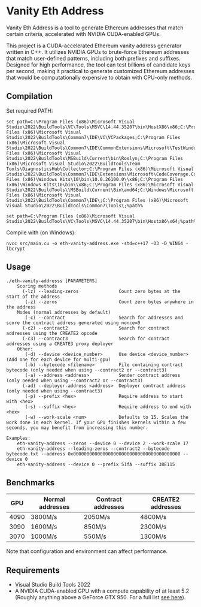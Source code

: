 # Vanity Eth Address
Vanity Eth Address is a tool to generate Ethereum addresses that match certain criteria, accelerated with NVIDIA CUDA-enabled GPUs.

This project is a CUDA-accelerated Ethereum vanity address generator written in C++. It utilizes NVIDIA GPUs to brute-force Ethereum addresses that match user-defined patterns, including both prefixes and suffixes. Designed for high performance, the tool can test billions of candidate keys per second, making it practical to generate customized Ethereum addresses that would be computationally expensive to obtain with CPU-only methods.

## Compilation

Set required PATH:
```
set path=C:\Program Files (x86)\Microsoft Visual Studio\2022\BuildTools\VC\Tools\MSVC\14.44.35207\bin\HostX86\x86;C:\Program Files (x86)\Microsoft Visual Studio\2022\BuildTools\Common7\IDE\VC\VCPackages;C:\Program Files (x86)\Microsoft Visual Studio\2022\BuildTools\Common7\IDE\CommonExtensions\Microsoft\TestWindow;C:\Program Files (x86)\Microsoft Visual Studio\2022\BuildTools\MSBuild\Current\bin\Roslyn;C:\Program Files (x86)\Microsoft Visual Studio\2022\BuildTools\Team Tools\DiagnosticsHub\Collector;C:\Program Files (x86)\Microsoft Visual Studio\2022\BuildTools\Common7\IDE\Extensions\Microsoft\CodeCoverage.Console;C:\Program Files (x86)\Windows Kits\10\bin\10.0.26100.0\\x86;C:\Program Files (x86)\Windows Kits\10\bin\\x86;C:\Program Files (x86)\Microsoft Visual Studio\2022\BuildTools\\MSBuild\Current\Bin\amd64;C:\Windows\Microsoft.NET\Framework\v4.0.30319;C:\Program Files (x86)\Microsoft Visual Studio\2022\BuildTools\Common7\IDE\;C:\Program Files (x86)\Microsoft Visual Studio\2022\BuildTools\Common7\Tools\;%path%

set path=C:\Program Files (x86)\Microsoft Visual Studio\2022\BuildTools\VC\Tools\MSVC\14.44.35207\bin\Hostx86\x64;%path%
```

Compile with (on Windows):

```
nvcc src/main.cu -o eth-vanity-address.exe -std=c++17 -O3 -D_WIN64 -lbcrypt
```

## Usage
```
./eth-vanity-addresss [PARAMETERS]
    Scoring methods
      (-lz) --leading-zeros               Count zero bytes at the start of the address
       (-z) --zeros                       Count zero bytes anywhere in the address
    Modes (normal addresses by default)
       (-c) --contract                    Search for addresses and score the contract address generated using nonce=0
      (-c2) --contract2                   Search for contract addresses using the CREATE2 opcode
      (-c3) --contract3                   Search for contract addresses using a CREATE3 proxy deployer
    Other:
       (-d) --device <device_number>      Use device <device_number> (Add one for each device for multi-gpu)
       (-b) --bytecode <filename>         File containing contract bytecode (only needed when using --contract2 or --contract3)
       (-a) --address <address>           Sender contract address (only needed when using --contract2 or --contract3)
      (-ad) --deployer-address <address>  Deployer contract address (only needed when using --contract3)
       (-p) --prefix <hex>                Require address to start with <hex>
       (-s) --suffix <hex>                Require address to end with <hex>
       (-w) --work-scale <num>            Defaults to 15. Scales the work done in each kernel. If your GPU finishes kernels within a few seconds, you may benefit from increasing this number.

Examples:
    eth-vanity-address --zeros --device 0 --device 2 --work-scale 17
    eth-vanity-address --leading-zeros --contract2 --bytecode bytecode.txt --address 0x0000000000000000000000000000000000000000 --device 0
    eth-vanity-address --device 0 --prefix 51fA --suffix 38E115
```

## Benchmarks
| GPU  | Normal addresses | Contract addresses | CREATE2 addresses |
| ---- | ---------------- | ------------------ | ----------------- |
| 4090 | 3800M/s          | 2050M/s            | 4800M/s           |
| 3090 | 1600M/s          | 850M/s             | 2300M/s           |
| 3070 | 1000M/s          | 550M/s             | 1300M/s           |

Note that configuration and environment can affect performance.

## Requirements
* Visual Studio Build Tools 2022
* A NVIDIA CUDA-enabled GPU with a compute capability of at least 5.2 (Roughly anything above a GeForce GTX 950. For a full list [see here](https://developer.nvidia.com/cuda-gpus)).
